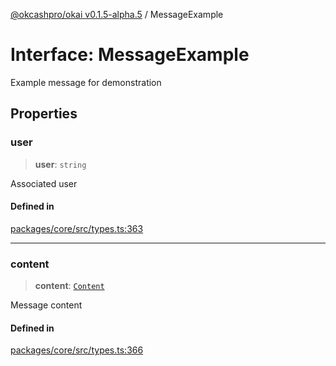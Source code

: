 [@okcashpro/okai v0.1.5-alpha.5](../index.md) / MessageExample

# Interface: MessageExample

Example message for demonstration

## Properties

### user

> **user**: `string`

Associated user

#### Defined in

[packages/core/src/types.ts:363](https://github.com/okcashpro/okai/blob/main/packages/core/src/types.ts#L363)

***

### content

> **content**: [`Content`](Content.md)

Message content

#### Defined in

[packages/core/src/types.ts:366](https://github.com/okcashpro/okai/blob/main/packages/core/src/types.ts#L366)
